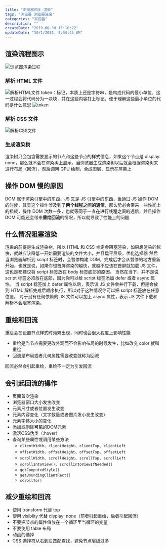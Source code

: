 ```yaml
---
title: "浏览器相关-渲染"
tags: "浏览器 浏览器渲染"
categories: "浏览器"
description: ""
createDate: "2019-06-30 15:10:22"
updateDate: "10/1/2021, 3:34:43 AM"
---
```



## 渲染流程图示

![浏览器渲染过程](https://mrrsblog.oss-cn-shanghai.aliyuncs.com/render-0.png)

### 解析 HTML 文件

![解析HTML文件](https://mrrsblog.oss-cn-shanghai.aliyuncs.com/render-1.png)
token：标记，本质上还是字符串，是构成代码的最小单位，这一过程会将代码分为一块块，并在这些内容打上标记，便于理解这些最小单位的代码是什么意思
![token](https://mrrsblog.oss-cn-shanghai.aliyuncs.com/render-2.png)

### 解析 CSS 文件

![解析CSS文件](https://mrrsblog.oss-cn-shanghai.aliyuncs.com/render-3.png)

### 生成渲染树

渲染树只会包含需要显示的节点和这些节点的样式信息，如果这个节点是 display: none，那么就不会在渲染树上显示。当浏览器生成渲染树以后就会根据渲染树来进行布局（回流），然后调用 GPU 绘制，合成图层，显示在屏幕上

## 操作 DOM 慢的原因

DOM 属于渲染引擎中的东西，JS 又是 JS 引擎中的东西，当通过 JS 操作 DOM 的时候，其实这个操作涉及到了**两个线程之间的通信**，那么势必会带来一些性能上的损耗，操作 DOM 次数一多，也就等同于一直在进行线程之间的通信，并且操作 DOM 可能还会带来**重绘回流**的情况，所以就导致了性能上的问题

## 什么情况阻塞渲染

渲染的前提是生成渲染树，所以 HTML 和 CSS 肯定会阻塞渲染，如果想渲染的越快，就越应该降低一开始需要渲染的文件大小，并且扁平层级，优化选择器
然后当浏览器解析到 script 标签时，会暂停构建 DOM，完成后才会从暂停的地方重新开始，也就是说，如果你想首屏渲染的越快，就越不应该在首屏就加载 JS 文件，这也是都建议将 script 标签放在 body 标签底部的原因。
当然在当下，并不是说 script 标签必须放在底部，因为你可以给 script 标签添加 defer 或者 async 属性。
当 script 标签加上 defer 属性以后，表示该 JS 文件会并行下载，但是会放到 HTML 解析完成后顺序执行，所以对于这种情况你可以把 script 标签放在任意位置。
对于没有任何依赖的 JS 文件可以加上 async 属性，表示 JS 文件下载和解析不会阻塞渲染。

## 重绘和回流

重绘会在设置节点样式时频繁出现，同时也会很大程度上影响性能

- 重绘是当节点需要更改外观而不会影响布局的时候发生，比如改变 color 就叫重绘
- 回流是布局或者几何属性需要改变就称为回流

回流必然会引起重绘，重绘不一定为引发回流

## 会引起回流的操作

- 页面首次渲染
- 浏览器窗口大小发生改变
- 元素尺寸或者位置发生改变
- 元素内容变化（文字数量或者图片发小发生改变）
- 元素字体大小的变化
- 添加或删除**可见**的DOM元素
- 激活CSS伪类（:hover）
- 查询某些属性或调用某些方法
  - `clientWidth`、`clientHeight`、`clientTop`、`clientLeft`
  - `offsetWidth`、`offsetHeight`、`offsetTop`、`offsetLeft`
  - `scrollWidth`、`scrollHeight`、`scrollTop`、`scrollLeft`
  - `scrollIntoView()`、`scrollIntoViewIfNeeded()`
  - `getComputedStyle()`
  - `getBoundingClientRect()`
  - `scrollTo()`

## 减少重绘和回流

- 使用 transform 代替 top
- 使用 visiblity 代替 display: none（前者引起重绘，后者引起回流）
- 不要把节点的属性值放在一个循环里当循环的变量
- 不要使用 table 布局
- 动画的选择
- CSS 选择符从右到左匹配查找，避免节点层级过多

